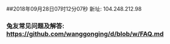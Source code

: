 ##2018年09月28日07时12分07秒 新址: 104.248.212.98
### 兔友常见问题及解答: https://github.com/wanggonging/d/blob/w/FAQ.md

